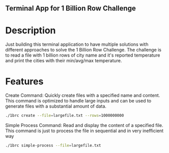 ## Terminal App for 1 Billion Row Challenge

# Description

Just building this terminal application to have multiple solutions with different approaches to solve the 1 Billion Row Challenge. The challenge is to read a file with 1 billion rows of city name and it's reported temperature and print the cities with their min/avg/max temperature.

# Features

Create Command: Quickly create files with a specified name and content. This command is optimized to handle large inputs and can be used to generate files with a substantial amount of data.

```bash
./1brc create --file=largefile.txt --rows=1000000000
```

Simple Process Command: Read and display the content of a specified file. This command is just to process the file in sequential and in very inefficient way

```bash
./1brc simple-process --file=largefile.txt
```
